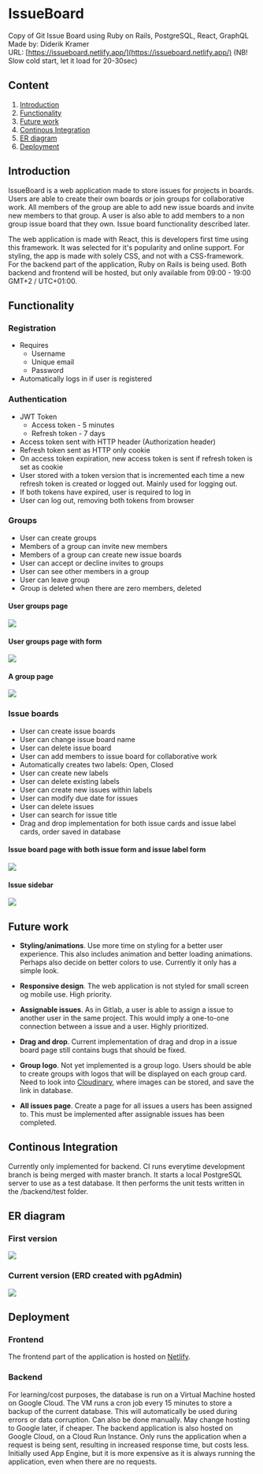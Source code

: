 # IssueBoard
Copy of Git Issue Board using Ruby on Rails, PostgreSQL, React, GraphQL  
Made by: Diderik Kramer  
URL: [https://issueboard.netlify.app/](https://issueboard.netlify.app/) (NB! Slow cold start, let it load for 20-30sec)

## Content
1. [Introduction](#introduction)
2. [Functionality](#functionality)
3. [Future work](#future-work)
4. [Continous Integration](#continous-integration)
5. [ER diagram](#er-diagram)
6. [Deployment](#deployment)

## Introduction
IssueBoard is a web application made to store issues for projects in boards. Users are able to create their own boards or join groups for collaborative work. All members of the group are able to add new issue boards and invite new members to that group. A user is also able to add members to a non group issue board that they own. Issue board functionality described later.

The web application is made with React, this is developers first time using this framework. It was selected for it's popularity and online support. For styling, the app is made with solely CSS, and not with a CSS-framework. For the backend part of the application, Ruby on Rails is being used. Both backend and frontend will be hosted, but only available from 09:00 - 19:00 GMT+2 / UTC+01:00.

## Functionality

### Registration
* Requires
	* Username 
	* Unique email
	* Password
*  Automatically logs in if user is registered

### Authentication
* JWT Token
	* Access token - 5 minutes
	* Refresh token - 7 days
* Access token sent with HTTP header (Authorization header)
* Refresh token sent as HTTP only cookie
* On access token expiration, new access token is sent if refresh token is set as cookie
* User stored with a token version that is incremented each time a new refresh token is created or logged out. Mainly used for logging out.
* If both tokens have expired, user is required to log in
* User can log out, removing both tokens from browser

### Groups
* User can create groups
* Members of a group can invite new members
* Members of a group can create new issue boards
* User can accept or decline invites to groups
* User can see other members in a group
* User can leave group
* Group is deleted when there are zero members, deleted   
#### User groups page
![](./assets/Groups.png)
#### User groups page with form
![](./assets/GroupsForm.png)
#### A group page
![](./assets/Group.png)

### Issue boards
* User can create issue boards
* User can change issue board name
* User can delete issue board
* User can add members to issue board for collaborative work
* Automatically creates two labels: Open, Closed
* User can create new labels
* User can delete existing labels
* User can create new issues within labels
* User can modify due date for issues
* User can delete issues
* User can search for issue title
* Drag and drop implementation for both issue cards and issue label cards, order saved in database

#### Issue board page with both issue form and issue label form
![](./assets/IssueBoard.png)

#### Issue sidebar
![](./assets/Sidebar.png)

## Future work
* **Styling/animations**. Use more time on styling for a better user experience. This also includes animation and better loading animations. Perhaps also decide on better colors to use. Currently it only has a simple look. 
* **Responsive design**. The web application is not styled for small screen og mobile use. High priority.

* **Assignable issues**. As in Gitlab, a user is able to assign a issue to another user in the same project. This would imply a one-to-one connection between a issue and a user. Highly prioritized.

* **Drag and drop**. Current implementation of drag and drop in a issue board page still contains bugs that should be fixed.

* **Group logo**. Not yet implemented is a group logo. Users should be able to create groups with logos that will be displayed on each group card. Need to look into [Cloudinary](https://cloudinary.com/), where images can be stored, and save the link in database.

* **All issues page**. Create a page for all issues a users has been assigned to. This must be implemented after assignable issues has been completed.

## Continous Integration
Currently only implemented for backend. CI runs everytime development branch is being merged with master branch. It starts a local PostgreSQL server to use as a test database. It then performs the unit tests written in the /backend/test folder.


## ER diagram
### First version
![](./assets/ER-diagram1.png)
### Current version (ERD created with pgAdmin)
![](./assets/ERD.png)


## Deployment
### Frontend
The frontend part of the application is hosted on [Netlify](https://www.netlify.com). 


### Backend
For learning/cost purposes, the database is run on a Virtual Machine hosted on Google Cloud. The VM runs a cron job every 15 minutes to store a backup of the current database. This will automatically be used during errors or data corruption. Can also be done manually. May change hosting to Google later, if cheaper.
The backend application is also hosted on Google Cloud, on a Cloud Run Instance. Only runs the application when a request is being sent, resulting in increased response time, but costs less. Initially used App Engine, but it is more expensive as it is always running the application, even when there are no requests.
